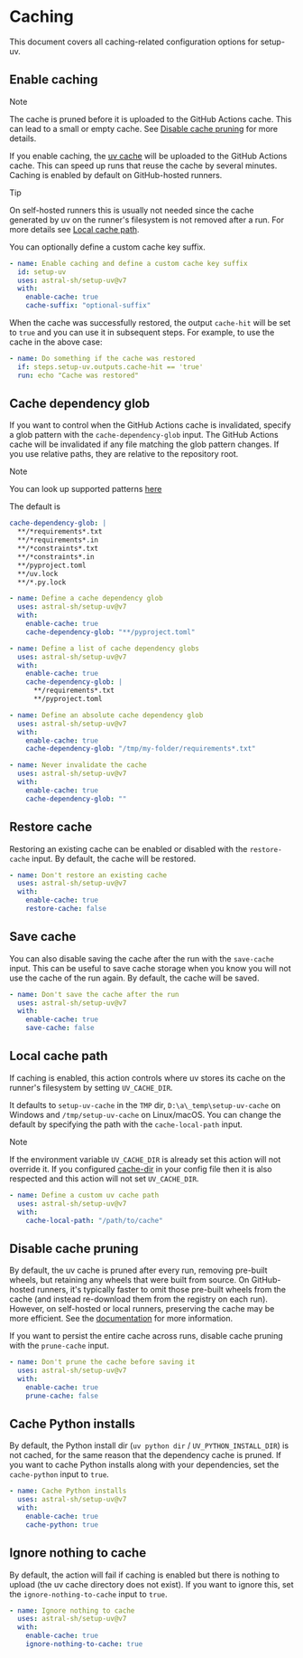 # Caching

This document covers all caching-related configuration options for setup-uv.

## Enable caching

> [!NOTE]
> The cache is pruned before it is uploaded to the GitHub Actions cache. This can lead to
> a small or empty cache. See [Disable cache pruning](#disable-cache-pruning) for more details.

If you enable caching, the [uv cache](https://docs.astral.sh/uv/concepts/cache/) will be uploaded to
the GitHub Actions cache. This can speed up runs that reuse the cache by several minutes.
Caching is enabled by default on GitHub-hosted runners.

> [!TIP]
>
> On self-hosted runners this is usually not needed since the cache generated by uv on the runner's
> filesystem is not removed after a run. For more details see [Local cache path](#local-cache-path).

You can optionally define a custom cache key suffix.

```yaml
- name: Enable caching and define a custom cache key suffix
  id: setup-uv
  uses: astral-sh/setup-uv@v7
  with:
    enable-cache: true
    cache-suffix: "optional-suffix"
```

When the cache was successfully restored, the output `cache-hit` will be set to `true` and you can
use it in subsequent steps. For example, to use the cache in the above case:

```yaml
- name: Do something if the cache was restored
  if: steps.setup-uv.outputs.cache-hit == 'true'
  run: echo "Cache was restored"
```

## Cache dependency glob

If you want to control when the GitHub Actions cache is invalidated, specify a glob pattern with the
`cache-dependency-glob` input. The GitHub Actions cache will be invalidated if any file matching the glob pattern
changes. If you use relative paths, they are relative to the repository root.

> [!NOTE]
>
> You can look up supported patterns [here](https://github.com/actions/toolkit/tree/main/packages/glob#patterns)
>
> The default is
> ```yaml
> cache-dependency-glob: |
>   **/*requirements*.txt
>   **/*requirements*.in
>   **/*constraints*.txt
>   **/*constraints*.in
>   **/pyproject.toml
>   **/uv.lock
>   **/*.py.lock
> ```

```yaml
- name: Define a cache dependency glob
  uses: astral-sh/setup-uv@v7
  with:
    enable-cache: true
    cache-dependency-glob: "**/pyproject.toml"
```

```yaml
- name: Define a list of cache dependency globs
  uses: astral-sh/setup-uv@v7
  with:
    enable-cache: true
    cache-dependency-glob: |
      **/requirements*.txt
      **/pyproject.toml
```

```yaml
- name: Define an absolute cache dependency glob
  uses: astral-sh/setup-uv@v7
  with:
    enable-cache: true
    cache-dependency-glob: "/tmp/my-folder/requirements*.txt"
```

```yaml
- name: Never invalidate the cache
  uses: astral-sh/setup-uv@v7
  with:
    enable-cache: true
    cache-dependency-glob: ""
```

## Restore cache

Restoring an existing cache can be enabled or disabled with the `restore-cache` input.
By default, the cache will be restored.

```yaml
- name: Don't restore an existing cache
  uses: astral-sh/setup-uv@v7
  with:
    enable-cache: true
    restore-cache: false
```

## Save cache

You can also disable saving the cache after the run with the `save-cache` input.
This can be useful to save cache storage when you know you will not use the cache of the run again.
By default, the cache will be saved.

```yaml
- name: Don't save the cache after the run
  uses: astral-sh/setup-uv@v7
  with:
    enable-cache: true
    save-cache: false
```

## Local cache path

If caching is enabled, this action controls where uv stores its cache on the runner's filesystem
by setting `UV_CACHE_DIR`.

It defaults to `setup-uv-cache` in the `TMP` dir, `D:\a\_temp\setup-uv-cache` on Windows and
`/tmp/setup-uv-cache` on Linux/macOS. You can change the default by specifying the path with the
`cache-local-path` input.

> [!NOTE]
> If the environment variable `UV_CACHE_DIR` is already set this action will not override it.
> If you configured [cache-dir](https://docs.astral.sh/uv/reference/settings/#cache-dir) in your
> config file then it is also respected and this action will not set `UV_CACHE_DIR`.

```yaml
- name: Define a custom uv cache path
  uses: astral-sh/setup-uv@v7
  with:
    cache-local-path: "/path/to/cache"
```

## Disable cache pruning

By default, the uv cache is pruned after every run, removing pre-built wheels, but retaining any
wheels that were built from source. On GitHub-hosted runners, it's typically faster to omit those
pre-built wheels from the cache (and instead re-download them from the registry on each run).
However, on self-hosted or local runners, preserving the cache may be more efficient. See
the [documentation](https://docs.astral.sh/uv/concepts/cache/#caching-in-continuous-integration) for
more information.

If you want to persist the entire cache across runs, disable cache pruning with the `prune-cache`
input.

```yaml
- name: Don't prune the cache before saving it
  uses: astral-sh/setup-uv@v7
  with:
    enable-cache: true
    prune-cache: false
```

## Cache Python installs

By default, the Python install dir (`uv python dir` / `UV_PYTHON_INSTALL_DIR`) is not cached,
for the same reason that the dependency cache is pruned.
If you want to cache Python installs along with your dependencies, set the `cache-python` input to `true`.

```yaml
- name: Cache Python installs
  uses: astral-sh/setup-uv@v7
  with:
    enable-cache: true
    cache-python: true
```

## Ignore nothing to cache

By default, the action will fail if caching is enabled but there is nothing to upload (the uv cache directory does not exist).
If you want to ignore this, set the `ignore-nothing-to-cache` input to `true`.

```yaml
- name: Ignore nothing to cache
  uses: astral-sh/setup-uv@v7
  with:
    enable-cache: true
    ignore-nothing-to-cache: true
```
